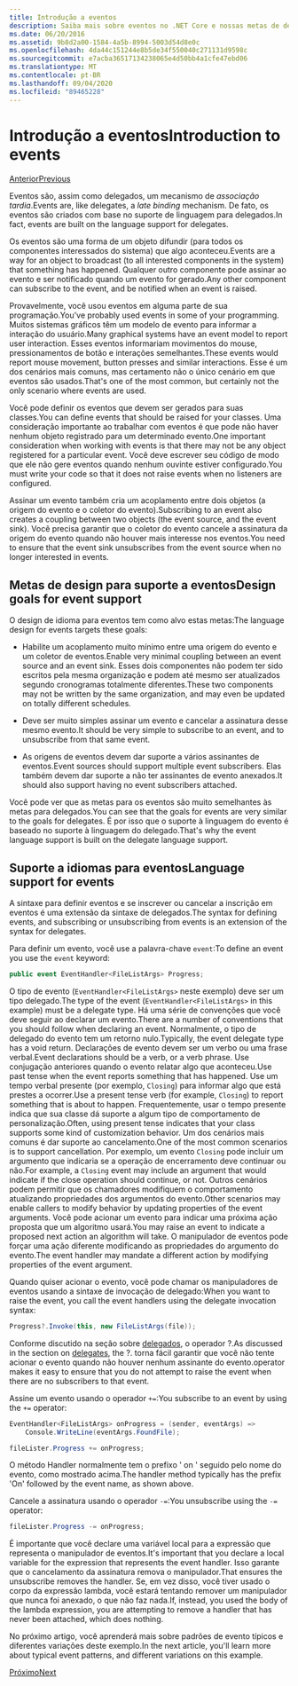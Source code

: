 ```yaml
---
title: Introdução a eventos
description: Saiba mais sobre eventos no .NET Core e nossas metas de design de linguagem para eventos nesta visão geral.
ms.date: 06/20/2016
ms.assetid: 9b8d2a00-1584-4a5b-8994-5003d54d8e0c
ms.openlocfilehash: 4da44c151244e8b5de34f550040c271131d9598c
ms.sourcegitcommit: e7acba36517134238065e4d50bb4a1cfe47ebd06
ms.translationtype: MT
ms.contentlocale: pt-BR
ms.lasthandoff: 09/04/2020
ms.locfileid: "89465228"
---
```

# <a name="introduction-to-events"></a><span data-ttu-id="67ec6-103">Introdução a eventos</span><span class="sxs-lookup"><span data-stu-id="67ec6-103">Introduction to events</span></span>

[<span data-ttu-id="67ec6-104">Anterior</span><span class="sxs-lookup"><span data-stu-id="67ec6-104">Previous</span></span>](delegates-patterns.md)

<span data-ttu-id="67ec6-105">Eventos são, assim como delegados, um mecanismo de *associação tardia*.</span><span class="sxs-lookup"><span data-stu-id="67ec6-105">Events are, like delegates, a *late binding* mechanism.</span></span> <span data-ttu-id="67ec6-106">De fato, os eventos são criados com base no suporte de linguagem para delegados.</span><span class="sxs-lookup"><span data-stu-id="67ec6-106">In fact, events are built on the language support for delegates.</span></span>

<span data-ttu-id="67ec6-107">Os eventos são uma forma de um objeto difundir (para todos os componentes interessados do sistema) que algo aconteceu.</span><span class="sxs-lookup"><span data-stu-id="67ec6-107">Events are a way for an object to broadcast (to all interested components in the system) that something has happened.</span></span> <span data-ttu-id="67ec6-108">Qualquer outro componente pode assinar ao evento e ser notificado quando um evento for gerado.</span><span class="sxs-lookup"><span data-stu-id="67ec6-108">Any other component can subscribe to the event, and be notified when an event is raised.</span></span>

<span data-ttu-id="67ec6-109">Provavelmente, você usou eventos em alguma parte de sua programação.</span><span class="sxs-lookup"><span data-stu-id="67ec6-109">You've probably used events in some of your programming.</span></span> <span data-ttu-id="67ec6-110">Muitos sistemas gráficos têm um modelo de evento para informar a interação do usuário.</span><span class="sxs-lookup"><span data-stu-id="67ec6-110">Many graphical systems have an event model to report user interaction.</span></span> <span data-ttu-id="67ec6-111">Esses eventos informariam movimentos do mouse, pressionamentos de botão e interações semelhantes.</span><span class="sxs-lookup"><span data-stu-id="67ec6-111">These events would report mouse movement, button presses and similar interactions.</span></span> <span data-ttu-id="67ec6-112">Esse é um dos cenários mais comuns, mas certamento não o único cenário em que eventos são usados.</span><span class="sxs-lookup"><span data-stu-id="67ec6-112">That's one of the most common, but certainly not the only scenario where events are used.</span></span>

<span data-ttu-id="67ec6-113">Você pode definir os eventos que devem ser gerados para suas classes.</span><span class="sxs-lookup"><span data-stu-id="67ec6-113">You can define events that should be raised for your classes.</span></span> <span data-ttu-id="67ec6-114">Uma consideração importante ao trabalhar com eventos é que pode não haver nenhum objeto registrado para um determinado evento.</span><span class="sxs-lookup"><span data-stu-id="67ec6-114">One important consideration when working with events is that there may not be any object registered for a particular event.</span></span> <span data-ttu-id="67ec6-115">Você deve escrever seu código de modo que ele não gere eventos quando nenhum ouvinte estiver configurado.</span><span class="sxs-lookup"><span data-stu-id="67ec6-115">You must write your code so that it does not raise events when no listeners are configured.</span></span>

<span data-ttu-id="67ec6-116">Assinar um evento também cria um acoplamento entre dois objetos (a origem do evento e o coletor do evento).</span><span class="sxs-lookup"><span data-stu-id="67ec6-116">Subscribing to an event also creates a coupling between two objects (the event source, and the event sink).</span></span> <span data-ttu-id="67ec6-117">Você precisa garantir que o coletor do evento cancele a assinatura da origem do evento quando não houver mais interesse nos eventos.</span><span class="sxs-lookup"><span data-stu-id="67ec6-117">You need to ensure that the event sink unsubscribes from the event source when no longer interested in events.</span></span>

## <a name="design-goals-for-event-support"></a><span data-ttu-id="67ec6-118">Metas de design para suporte a eventos</span><span class="sxs-lookup"><span data-stu-id="67ec6-118">Design goals for event support</span></span>

<span data-ttu-id="67ec6-119">O design de idioma para eventos tem como alvo estas metas:</span><span class="sxs-lookup"><span data-stu-id="67ec6-119">The language design for events targets these goals:</span></span>

- <span data-ttu-id="67ec6-120">Habilite um acoplamento muito mínimo entre uma origem do evento e um coletor de eventos.</span><span class="sxs-lookup"><span data-stu-id="67ec6-120">Enable very minimal coupling between an event source and an event sink.</span></span> <span data-ttu-id="67ec6-121">Esses dois componentes não podem ter sido escritos pela mesma organização e podem até mesmo ser atualizados segundo cronogramas totalmente diferentes.</span><span class="sxs-lookup"><span data-stu-id="67ec6-121">These two components may not be written by the same organization, and may even be updated on totally different schedules.</span></span>

- <span data-ttu-id="67ec6-122">Deve ser muito simples assinar um evento e cancelar a assinatura desse mesmo evento.</span><span class="sxs-lookup"><span data-stu-id="67ec6-122">It should be very simple to subscribe to an event, and to unsubscribe from that same event.</span></span>

- <span data-ttu-id="67ec6-123">As origens de eventos devem dar suporte a vários assinantes de eventos.</span><span class="sxs-lookup"><span data-stu-id="67ec6-123">Event sources should support multiple event subscribers.</span></span> <span data-ttu-id="67ec6-124">Elas também devem dar suporte a não ter assinantes de evento anexados.</span><span class="sxs-lookup"><span data-stu-id="67ec6-124">It should also support having no event subscribers attached.</span></span>

<span data-ttu-id="67ec6-125">Você pode ver que as metas para os eventos são muito semelhantes às metas para delegados.</span><span class="sxs-lookup"><span data-stu-id="67ec6-125">You can see that the goals for events are very similar to the goals for delegates.</span></span>
<span data-ttu-id="67ec6-126">É por isso que o suporte à linguagem do evento é baseado no suporte à linguagem do delegado.</span><span class="sxs-lookup"><span data-stu-id="67ec6-126">That's why the event language support is built on the delegate language support.</span></span>

## <a name="language-support-for-events"></a><span data-ttu-id="67ec6-127">Suporte a idiomas para eventos</span><span class="sxs-lookup"><span data-stu-id="67ec6-127">Language support for events</span></span>

<span data-ttu-id="67ec6-128">A sintaxe para definir eventos e se inscrever ou cancelar a inscrição em eventos é uma extensão da sintaxe de delegados.</span><span class="sxs-lookup"><span data-stu-id="67ec6-128">The syntax for defining events, and subscribing or unsubscribing from events is an extension of the syntax for delegates.</span></span>

<span data-ttu-id="67ec6-129">Para definir um evento, você use a palavra-chave `event`:</span><span class="sxs-lookup"><span data-stu-id="67ec6-129">To define an event you use the `event` keyword:</span></span>

```csharp
public event EventHandler<FileListArgs> Progress;
```

<span data-ttu-id="67ec6-130">O tipo de evento (`EventHandler<FileListArgs>` neste exemplo) deve ser um tipo delegado.</span><span class="sxs-lookup"><span data-stu-id="67ec6-130">The type of the event (`EventHandler<FileListArgs>` in this example) must be a delegate type.</span></span> <span data-ttu-id="67ec6-131">Há uma série de convenções que você deve seguir ao declarar um evento.</span><span class="sxs-lookup"><span data-stu-id="67ec6-131">There are a number of conventions that you should follow when declaring an event.</span></span> <span data-ttu-id="67ec6-132">Normalmente, o tipo de delegado do evento tem um retorno nulo.</span><span class="sxs-lookup"><span data-stu-id="67ec6-132">Typically, the event delegate type has a void return.</span></span>
<span data-ttu-id="67ec6-133">Declarações de evento devem ser um verbo ou uma frase verbal.</span><span class="sxs-lookup"><span data-stu-id="67ec6-133">Event declarations should be a verb, or a verb phrase.</span></span>
<span data-ttu-id="67ec6-134">Use conjugação anteriores quando o evento relatar algo que aconteceu.</span><span class="sxs-lookup"><span data-stu-id="67ec6-134">Use past tense when the event reports something that has happened.</span></span> <span data-ttu-id="67ec6-135">Use um tempo verbal presente (por exemplo, `Closing`) para informar algo que está prestes a ocorrer.</span><span class="sxs-lookup"><span data-stu-id="67ec6-135">Use a present tense verb (for example, `Closing`) to report something that is about to happen.</span></span> <span data-ttu-id="67ec6-136">Frequentemente, usar o tempo presente indica que sua classe dá suporte a algum tipo de comportamento de personalização.</span><span class="sxs-lookup"><span data-stu-id="67ec6-136">Often, using present tense indicates that your class supports some kind of customization behavior.</span></span> <span data-ttu-id="67ec6-137">Um dos cenários mais comuns é dar suporte ao cancelamento.</span><span class="sxs-lookup"><span data-stu-id="67ec6-137">One of the most common scenarios is to support cancellation.</span></span> <span data-ttu-id="67ec6-138">Por exemplo, um evento `Closing` pode incluir um argumento que indicaria se a operação de encerramento deve continuar ou não.</span><span class="sxs-lookup"><span data-stu-id="67ec6-138">For example, a `Closing` event may include an argument that would indicate if the close operation should continue, or not.</span></span>  <span data-ttu-id="67ec6-139">Outros cenários podem permitir que os chamadores modifiquem o comportamento atualizando propriedades dos argumentos do evento.</span><span class="sxs-lookup"><span data-stu-id="67ec6-139">Other scenarios may enable callers to modify behavior by updating properties of the event arguments.</span></span> <span data-ttu-id="67ec6-140">Você pode acionar um evento para indicar uma próxima ação proposta que um algoritmo usará.</span><span class="sxs-lookup"><span data-stu-id="67ec6-140">You may raise an event to indicate a proposed next action an algorithm will take.</span></span> <span data-ttu-id="67ec6-141">O manipulador de eventos pode forçar uma ação diferente modificando as propriedades do argumento do evento.</span><span class="sxs-lookup"><span data-stu-id="67ec6-141">The event handler may mandate a different action by modifying  properties of the event argument.</span></span>

<span data-ttu-id="67ec6-142">Quando quiser acionar o evento, você pode chamar os manipuladores de eventos usando a sintaxe de invocação de delegado:</span><span class="sxs-lookup"><span data-stu-id="67ec6-142">When you want to raise the event, you call the event handlers using the delegate invocation syntax:</span></span>

```csharp
Progress?.Invoke(this, new FileListArgs(file));
```

<span data-ttu-id="67ec6-143">Conforme discutido na seção sobre [delegados](delegates-patterns.md), o operador ?.</span><span class="sxs-lookup"><span data-stu-id="67ec6-143">As discussed in the section on [delegates](delegates-patterns.md), the ?.</span></span>
<span data-ttu-id="67ec6-144">torna fácil garantir que você não tente acionar o evento quando não houver nenhum assinante do evento.</span><span class="sxs-lookup"><span data-stu-id="67ec6-144">operator makes it easy to ensure that you do not attempt to raise the event when there are no subscribers to that event.</span></span>

<span data-ttu-id="67ec6-145">Assine um evento usando o operador `+=`:</span><span class="sxs-lookup"><span data-stu-id="67ec6-145">You subscribe to an event by using the `+=` operator:</span></span>

```csharp
EventHandler<FileListArgs> onProgress = (sender, eventArgs) =>
    Console.WriteLine(eventArgs.FoundFile);

fileLister.Progress += onProgress;
```

<span data-ttu-id="67ec6-146">O método Handler normalmente tem o prefixo ' on ' seguido pelo nome do evento, como mostrado acima.</span><span class="sxs-lookup"><span data-stu-id="67ec6-146">The handler method typically has the prefix 'On' followed by the event name, as shown above.</span></span>

<span data-ttu-id="67ec6-147">Cancele a assinatura usando o operador `-=`:</span><span class="sxs-lookup"><span data-stu-id="67ec6-147">You unsubscribe using the `-=` operator:</span></span>

```csharp
fileLister.Progress -= onProgress;
```

<span data-ttu-id="67ec6-148">É importante que você declare uma variável local para a expressão que representa o manipulador de eventos.</span><span class="sxs-lookup"><span data-stu-id="67ec6-148">It's important that you declare a local variable for the expression that represents the event handler.</span></span> <span data-ttu-id="67ec6-149">Isso garante que o cancelamento da assinatura remova o manipulador.</span><span class="sxs-lookup"><span data-stu-id="67ec6-149">That ensures the unsubscribe removes the handler.</span></span>
<span data-ttu-id="67ec6-150">Se, em vez disso, você tiver usado o corpo da expressão lambda, você estará tentando remover um manipulador que nunca foi anexado, o que não faz nada.</span><span class="sxs-lookup"><span data-stu-id="67ec6-150">If, instead, you used the body of the lambda expression, you are attempting to remove a handler that has never been attached, which does nothing.</span></span>

<span data-ttu-id="67ec6-151">No próximo artigo, você aprenderá mais sobre padrões de evento típicos e diferentes variações deste exemplo.</span><span class="sxs-lookup"><span data-stu-id="67ec6-151">In the next article, you'll learn more about typical event patterns, and different variations on this example.</span></span>

[<span data-ttu-id="67ec6-152">Próximo</span><span class="sxs-lookup"><span data-stu-id="67ec6-152">Next</span></span>](event-pattern.md)
